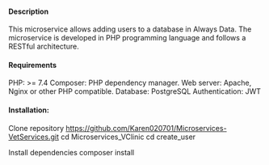 #### Description
This microservice allows adding users to a database in Always Data.
The microservice is developed in PHP programming language and follows a RESTful architecture.

#### Requirements
PHP: >= 7.4
Composer: PHP dependency manager.
Web server: Apache, Nginx or other PHP compatible.
Database: PostgreSQL
Authentication: JWT

#### Installation:
Clone repository
https://github.com/Karen020701/Microservices-VetServices.git
cd Microservices_VClinic
cd create_user

Install dependencies
composer install
